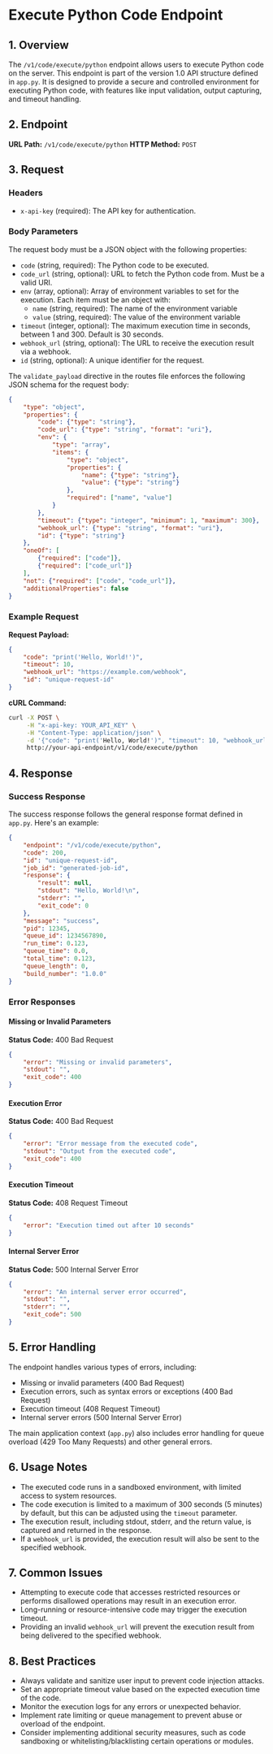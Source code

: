 # Execute Python Code Endpoint

## 1. Overview

The `/v1/code/execute/python` endpoint allows users to execute Python code on the server. This endpoint is part of the version 1.0 API structure defined in `app.py`. It is designed to provide a secure and controlled environment for executing Python code, with features like input validation, output capturing, and timeout handling.

## 2. Endpoint

**URL Path:** `/v1/code/execute/python`
**HTTP Method:** `POST`

## 3. Request

### Headers

- `x-api-key` (required): The API key for authentication.

### Body Parameters

The request body must be a JSON object with the following properties:

- `code` (string, required): The Python code to be executed.
- `code_url` (string, optional): URL to fetch the Python code from. Must be a valid URI.
- `env` (array, optional): Array of environment variables to set for the execution. Each item must be an object with:
  - `name` (string, required): The name of the environment variable
  - `value` (string, required): The value of the environment variable
- `timeout` (integer, optional): The maximum execution time in seconds, between 1 and 300. Default is 30 seconds.
- `webhook_url` (string, optional): The URL to receive the execution result via a webhook.
- `id` (string, optional): A unique identifier for the request.

The `validate_payload` directive in the routes file enforces the following JSON schema for the request body:

```json
{
    "type": "object",
    "properties": {
        "code": {"type": "string"},
        "code_url": {"type": "string", "format": "uri"},
        "env": {
            "type": "array",
            "items": {
                "type": "object",
                "properties": {
                    "name": {"type": "string"},
                    "value": {"type": "string"}
                },
                "required": ["name", "value"]
            }
        },
        "timeout": {"type": "integer", "minimum": 1, "maximum": 300},
        "webhook_url": {"type": "string", "format": "uri"},
        "id": {"type": "string"}
    },
    "oneOf": [
        {"required": ["code"]},
        {"required": ["code_url"]}
    ],
    "not": {"required": ["code", "code_url"]},
    "additionalProperties": false
}
```

### Example Request

**Request Payload:**

```json
{
    "code": "print('Hello, World!')",
    "timeout": 10,
    "webhook_url": "https://example.com/webhook",
    "id": "unique-request-id"
}
```

**cURL Command:**

```bash
curl -X POST \
     -H "x-api-key: YOUR_API_KEY" \
     -H "Content-Type: application/json" \
     -d '{"code": "print('Hello, World!')", "timeout": 10, "webhook_url": "https://example.com/webhook", "id": "unique-request-id"}' \
     http://your-api-endpoint/v1/code/execute/python
```

## 4. Response

### Success Response

The success response follows the general response format defined in `app.py`. Here's an example:

```json
{
    "endpoint": "/v1/code/execute/python",
    "code": 200,
    "id": "unique-request-id",
    "job_id": "generated-job-id",
    "response": {
        "result": null,
        "stdout": "Hello, World!\n",
        "stderr": "",
        "exit_code": 0
    },
    "message": "success",
    "pid": 12345,
    "queue_id": 1234567890,
    "run_time": 0.123,
    "queue_time": 0.0,
    "total_time": 0.123,
    "queue_length": 0,
    "build_number": "1.0.0"
}
```

### Error Responses

#### Missing or Invalid Parameters

**Status Code:** 400 Bad Request

```json
{
    "error": "Missing or invalid parameters",
    "stdout": "",
    "exit_code": 400
}
```

#### Execution Error

**Status Code:** 400 Bad Request

```json
{
    "error": "Error message from the executed code",
    "stdout": "Output from the executed code",
    "exit_code": 400
}
```

#### Execution Timeout

**Status Code:** 408 Request Timeout

```json
{
    "error": "Execution timed out after 10 seconds"
}
```

#### Internal Server Error

**Status Code:** 500 Internal Server Error

```json
{
    "error": "An internal server error occurred",
    "stdout": "",
    "stderr": "",
    "exit_code": 500
}
```

## 5. Error Handling

The endpoint handles various types of errors, including:

- Missing or invalid parameters (400 Bad Request)
- Execution errors, such as syntax errors or exceptions (400 Bad Request)
- Execution timeout (408 Request Timeout)
- Internal server errors (500 Internal Server Error)

The main application context (`app.py`) also includes error handling for queue overload (429 Too Many Requests) and other general errors.

## 6. Usage Notes

- The executed code runs in a sandboxed environment, with limited access to system resources.
- The code execution is limited to a maximum of 300 seconds (5 minutes) by default, but this can be adjusted using the `timeout` parameter.
- The execution result, including stdout, stderr, and the return value, is captured and returned in the response.
- If a `webhook_url` is provided, the execution result will also be sent to the specified webhook.

## 7. Common Issues

- Attempting to execute code that accesses restricted resources or performs disallowed operations may result in an execution error.
- Long-running or resource-intensive code may trigger the execution timeout.
- Providing an invalid `webhook_url` will prevent the execution result from being delivered to the specified webhook.

## 8. Best Practices

- Always validate and sanitize user input to prevent code injection attacks.
- Set an appropriate timeout value based on the expected execution time of the code.
- Monitor the execution logs for any errors or unexpected behavior.
- Implement rate limiting or queue management to prevent abuse or overload of the endpoint.
- Consider implementing additional security measures, such as code sandboxing or whitelisting/blacklisting certain operations or modules.
